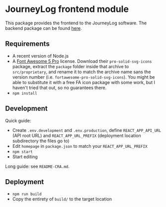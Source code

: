 JourneyLog frontend module
==========================

This package provides the frontend to the JourneyLog software. The backend package can be found
[here](https://github.com/soulweaver91/journeylog-be).

Requirements
------------

- A recent version of Node.js
- A [Font Awesome 5 Pro](https://fontawesome.com/plans) license. Download their `pro-solid-svg-icons` package, extract
  the `package` folder inside that archive to `src/proprietary`, and rename it to match the archive name sans the
  version number (i.e. `fortawesome-pro-solid-svg-icons`). You might be able to substitute it with a free FA icon
  package with some work, but I haven't tried that out, so no guarantees there.
- `npm install`

Development
-----------

Quick guide:
- Create `.env.development` and `.env.production`, define `REACT_APP_API_URL` (API root URL) and `REACT_APP_URL_PREFIX`
  (deployment location subdirectory the files go to)
- Edit `homepage` in `package.json` to match your `REACT_APP_URL_PREFIX`
- `npm start`
- Start editing
  
Long guide: see `README-CRA.md`.

Deployment
----------

- `npm run build`
- Copy the entirety of `build/` to the target location
